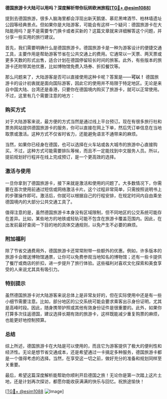 **德国旅游卡大陆可以用吗？深度解析带你玩转欧洲旅程[[TG💪+ @esim1088](https://t.me/s/esim1088)]**

提到去德国旅游，很多人脑海里都会浮现出新天鹅堡、慕尼黑啤酒节、柏林墙遗址公园等经典景点。但如果你是大陆游客，可能会有这样一个疑问：德国旅游卡在大陆能用吗？是不是需要专门换卡或者买新的？这篇文章就来详细解答这个问题，并分享一些实用的旅行建议。

首先，我们需要明确什么是德国旅游卡。德国旅游卡是一种为游客设计的便捷交通工具，主要作用是帮助游客节省在公共交通上的费用。它通常以一天票、两天票或更多天数的形式出售，适合计划在德国停留较长时间的旅客。此外，有些版本的旅游卡还附带其他优惠，比如博物馆免费入场券、折扣餐饮等。

那么问题来了，大陆游客是否可以直接使用这种卡呢？答案是——**可以！** 德国旅游卡的设计初衷就是面向国际游客，因此它的使用并不局限于特定地区。无论是来自中国大陆、台湾还是香港，只要你在德国境内购买了旅游卡，就可以正常使用。不过，这里有几个需要注意的地方：

### **购买方式**
对于大陆游客来说，最方便的方式当然是通过线上平台预订。现在有很多旅行社和票务网站提供德国旅游卡的服务，你可以直接在网上下单，然后凭订单信息在当地取票或激活。这种方式不仅省时省力，还能避免语言不通带来的麻烦。

当然，如果你已经身在德国，也可以选择在火车站或各大城市的旅游中心直接购买。不过，这种方式可能需要排队等候，而且不一定能找到中文服务人员。所以，提前规划好行程并在线上完成预订，是一个更高效的选择。

### **激活与使用**
一旦你拿到了德国旅游卡，接下来就是激活和使用的问题了。大多数情况下，你需要在首次使用前通过短信或网络激活卡片。这个过程非常简单，只需按照说明书上的步骤操作即可。激活后，你就可以根据自己的行程安排，在规定时间内自由乘坐德国境内的大部分公共交通工具了。

值得注意的是，虽然德国旅游卡本身没有区域限制，但不同地区的公交系统可能存在差异。比如，某些地方的地铁或轻轨可能不包含在旅游卡覆盖范围内。因此，在出发前最好查阅一下目的地的具体交通规则，以免产生不必要的麻烦。

### **附加福利**
除了节省交通费用外，德国旅游卡还常常附带一些额外的优惠。例如，许多版本的旅游卡会赠送博物馆通票，让你可以免费参观当地知名的博物馆；还有一些卡提供了餐厅或商店的折扣，进一步提升了旅行体验。这些福利对喜欢文化探索和美食享受的人来说尤其具有吸引力。

### **特别提示**
虽然德国旅游卡对大陆游客来说总体上是非常友好的，但在实际使用中还是有一些小细节需要注意。比如，部分地区的公交系统可能会要求乘客出示身份证明，尤其是高峰时段。因此，随身携带护照或其他有效身份证件是很重要的。此外，如果你打算多次往返德国，建议选择长期有效的旅游卡，这样既能减少重复购票的麻烦，也能更好地控制预算。

### **总结**
综上所述，德国旅游卡在大陆是可以使用的，而且它为游客提供了极大的便利性和经济性。无论是想节省交通成本，还是希望通过一卡搞定多种服务，德国旅游卡都是一个值得考虑的选择。当然，在享受这一切之前，做好充分的准备和规划同样至关重要。

最后，希望这篇深度解析能帮助你顺利开启德国之旅！无论你是第一次踏上这片土地，还是计划再次探访，都愿你能收获满满的快乐与回忆。祝旅途愉快！

[[TG💪+ @esim1088](https://t.me/s/esim1088) ![Image](https://i.postimg.cc/4NQfJmqS/Snipaste-2025-05-13-00-14-12.png)]